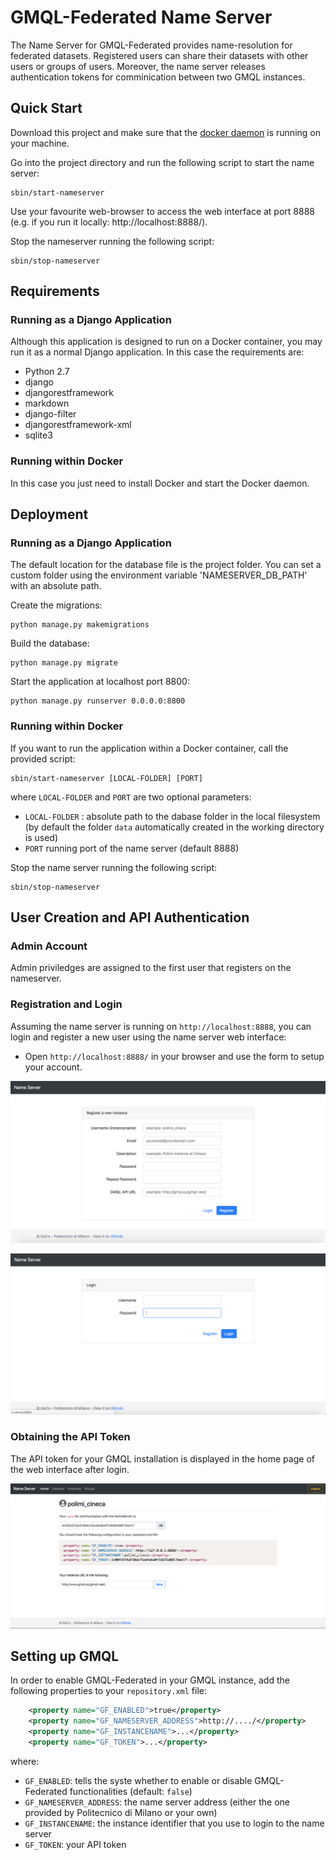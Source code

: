 # GMQL-Federated Name Server
The Name Server for GMQL-Federated provides name-resolution for federated datasets. Registered users can share their datasets with other users or groups of users. Moreover, the name server releases authentication tokens for comminication between two GMQL instances.

## Quick Start
Download this project and make sure that the <a href="https://docs.docker.com/v17.09/engine/admin/" target="_blank">docker daemon</a> is running on your machine. 

Go into the project directory and run the following script to start the name server:
```
sbin/start-nameserver
```
Use your favourite web-browser to access the web interface at port 8888 (e.g. if you run it locally: http://localhost:8888/).

Stop the nameserver running the following script: 
```
sbin/stop-nameserver
```

## Requirements
### Running as a Django Application
Although this application is designed to run on a Docker container, you may run it as a normal Django application. 
In this case the requirements are:
- Python 2.7
- django
- djangorestframework 
- markdown 
- django-filter
- djangorestframework-xml
- sqlite3

### Running within Docker
In this case you just need to install Docker and start the Docker daemon.

## Deployment

### Running as a Django Application

The default location for the database file is the project folder. 
You can set a custom folder using the environment variable 'NAMESERVER_DB_PATH' with an absolute path.

Create the migrations: 
```
python manage.py makemigrations
```
Build the database:
```
python manage.py migrate
  ```
Start the application at localhost port 8800:
```
python manage.py runserver 0.0.0.0:8800
```

### Running within Docker
If you want to run the application within a Docker container, call the provided script:
```
sbin/start-nameserver [LOCAL-FOLDER] [PORT]
```
where `LOCAL-FOLDER` and `PORT` are two optional parameters:
- `LOCAL-FOLDER` : absolute path to the dabase folder in the local filesystem (by default the folder `data` automatically created in the working directory is used)
- `PORT` running port of the name server (default 8888)

Stop the name server running the following script:
```
sbin/stop-nameserver
```

## User Creation and API Authentication
### Admin Account
Admin priviledges are assigned to the first user that registers on the nameserver. 
### Registration and Login
Assuming the name server is running on `http://localhost:8888`, you can login and register a new user using the name server web interface:

- Open `http://localhost:8888/` in your browser and use the form to setup your account.


![signup](https://github.com/DEIB-GECO/GMQL-FederatedNS/raw/master/screenshots/signup.png)

![login](https://github.com/DEIB-GECO/GMQL-FederatedNS/raw/master/screenshots/login.png)



### Obtaining the API Token
The API token for your GMQL installation is displayed in the home page of the web interface after login.

![signup](https://github.com/DEIB-GECO/GMQL-FederatedNS/raw/master/screenshots/home.png)

## Setting up GMQL
In order to enable GMQL-Federated in your GMQL instance, add the following properties to your `repository.xml` file:
``` XML
    <property name="GF_ENABLED">true</property>
    <property name="GF_NAMESERVER_ADDRESS">http://..../</property>
    <property name="GF_INSTANCENAME">...</property>
    <property name="GF_TOKEN">...</property>
```

where: 
- `GF_ENABLED`: tells the syste whether to enable or disable GMQL-Federated  functionalities (default: `false`)
- `GF_NAMESERVER_ADDRESS`: the name server address (either the one provided by Politecnico di Milano or your own)
- `GF_INSTANCENAME`: the instance identifier that you use to login to the name server 
- `GF_TOKEN`: your API token


